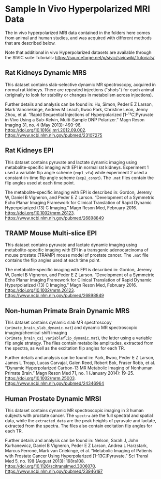 # Sample In Vivo Hyperpolarized MRI Data

The in vivo hyperpolarized MRI data contained in the folders here comes from animal and human studies, and was acquired with different methods that are described below.

Note that additional in vivo Hyperpolarized datasets are available through the SIVIC suite Tutorials: https://sourceforge.net/p/sivic/sivicwiki/Tutorials/

## Rat Kidneys Dynamic MRS

This dataset contains slab-selective dynamic MR spectroscopy, acquired in normal rat kidneys.  There are repeated injections ("shots") for each animal (originally to look for stability or changes in metabolism across injections).

Further details and analysis can be found in:
Hu, Simon, Peder E Z Larson, Mark Vancriekinge, Andrew M Leach, Ilwoo Park, Christine Leon, Jenny Zhou, et al. “Rapid Sequential Injections of Hyperpolarized [1-¹³C]Pyruvate in Vivo Using a Sub-Kelvin, Multi-Sample DNP Polarizer.” Magn Reson Imaging 31, no. 4 (May 2013): 490–96. https://doi.org/10.1016/j.mri.2012.09.002.  https://www.ncbi.nlm.nih.gov/pubmed/23107275

## Rat Kidneys EPI

This dataset contains pyruvate and lactate dynamic imaging using metabolite-specific imaging with EPI in normal rat kidneys.  Experiment 1 used a variable flip angle scheme (`exp1_vfa`) while experiment 2 used a constant-in-time flip angle scheme (`exp2_const`).  The `.mat` files contain the flip angles used at each time point.

The metabolite-specific imaging with EPI is described in:
Gordon, Jeremy W, Daniel B Vigneron, and Peder E Z Larson. “Development of a Symmetric Echo Planar Imaging Framework for Clinical Translation of Rapid Dynamic Hyperpolarized (13) C Imaging.” Magn Reson Med, February 2016. https://doi.org/10.1002/mrm.26123. https://www.ncbi.nlm.nih.gov/pubmed/26898849

## TRAMP Mouse Multi-slice EPI

This dataset contains pyruvate and lactate dynamic imaging using metabolite-specific imaging with EPI in a transgenic adenocarcinoma of mouse prostate (TRAMP) mouse model of prostate cancer.  The `.mat` file contains the flip angles used at each time point.

The metabolite-specific imaging with EPI is described in:
Gordon, Jeremy W, Daniel B Vigneron, and Peder E Z Larson. “Development of a Symmetric Echo Planar Imaging Framework for Clinical Translation of Rapid Dynamic Hyperpolarized (13) C Imaging.” Magn Reson Med, February 2016. https://doi.org/10.1002/mrm.26123. https://www.ncbi.nlm.nih.gov/pubmed/26898849

## Non-human Primate Brain Dynamic MRS

This dataset contains dynamic slab MR spectroscopy (`primate_brain_slab_dynamic.mat`) and dynamic MR spectroscopic imaging/chemical shift imaging (`primate_brain_csi_variableflip_dynamic.mat`), the latter using a variable flip angle strategy.  The files contain metabolite amplitudes, extracted from the spectra, as well as the excitation flip angles for each TR.

Further details and analysis can be found in:
Park, Ilwoo, Peder E Z Larson, James L Tropp, Lucas Carvajal, Galen Reed, Robert Bok, Fraser Robb, et al. “Dynamic Hyperpolarized Carbon-13 MR Metabolic Imaging of Nonhuman Primate Brain.” Magn Reson Med 71, no. 1 (January 2014): 19–25. https://doi.org/10.1002/mrm.25003. https://www.ncbi.nlm.nih.gov/pubmed/24346964

## Human Prostate Dynamic MRSI

This dataset contains dynamic MR spectroscopic imaging in 3 human subjects with prostate cancer.  The `spectra` are the full spectral and spatial data, while the `extracted_data` are the peak heights of pyruvate and lactate, extracted from the spectra.  The files also contain excitation flip angles for each TR.

Further details and analysis can be found in:
Nelson, Sarah J, John Kurhanewicz, Daniel B Vigneron, Peder E Z Larson, Andrea L Harzstark, Marcus Ferrone, Mark van Criekinge, et al. “Metabolic Imaging of Patients with Prostate Cancer Using Hyperpolarized [1-13C]Pyruvate.” Sci Transl Med 5, no. 198 (August 2013): 198ra108. https://doi.org/10.1126/scitranslmed.3006070. https://www.ncbi.nlm.nih.gov/pubmed/23946197

